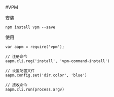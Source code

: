 #VPM


安装  

```
npm install vpm --save
```

使用  

```
var aapm = require('vpm');

// 注册命令
aapm.cli.reg('install', 'vpm-command-install')

// 设置配置文件
aapm.config.set('dir.color', 'blue')

// 接收命令
aapm.cli.run(process.argv)
```
